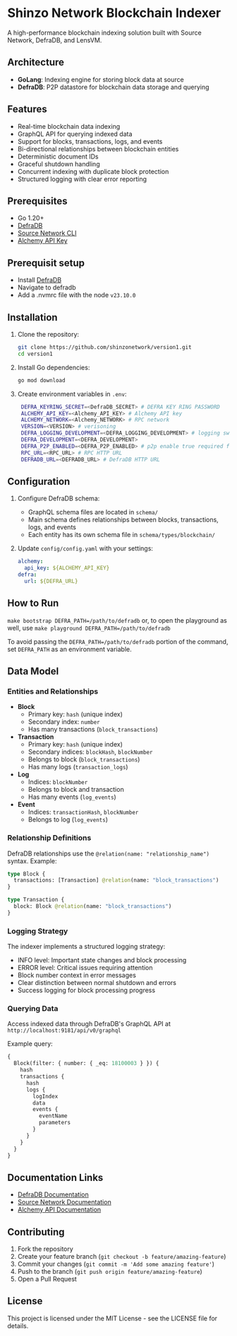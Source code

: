 # Shinzo Network Blockchain Indexer

A high-performance blockchain indexing solution built with Source Network, DefraDB, and LensVM.

## Architecture

- **GoLang**: Indexing engine for storing block data at source
- **DefraDB**: P2P datastore for blockchain data storage and querying

## Features

- Real-time blockchain data indexing
- GraphQL API for querying indexed data
- Support for blocks, transactions, logs, and events
- Bi-directional relationships between blockchain entities
- Deterministic document IDs
- Graceful shutdown handling
- Concurrent indexing with duplicate block protection
- Structured logging with clear error reporting

## Prerequisites

- Go 1.20+
- [DefraDB](https://github.com/sourcenetwork/defradb)
- [Source Network CLI](https://docs.sourcenetwork.io/cli)
- [Alchemy API Key](https://www.alchemy.com/docs)

## Prerequisit setup

- Install [DefraDB](https://github.com/sourcenetwork/defradb)
- Navigate to defradb
- Add a .nvmrc file with the node `v23.10.0`


## Installation

1. Clone the repository:
   ```bash
   git clone https://github.com/shinzonetwork/version1.git
   cd version1
   ```

2. Install Go dependencies:
   ```bash
   go mod download
   ```

3. Create environment variables in `.env`:
   ```bash
    DEFRA_KEYRING_SECRET=<DefraDB_SECRET> # DEFRA KEY RING PASSWORD
    ALCHEMY_API_KEY=<Alchemy_API_KEY> # Alchemy API key
    ALCHEMY_NETWORK=<Alchemy_NETWORK> # RPC network 
    VERSION=<VERSION> # verisoning 
    DEFRA_LOGGING_DEVELOPMENT=<DEFRA_LOGGING_DEVELOPMENT> # logging switch
    DEFRA_DEVELOPMENT=<DEFRA_DEVELOPMENT>
    DEFRA_P2P_ENABLED=<DEFRA_P2P_ENABLED> # p2p enable true required for prod
    RPC_URL=<RPC_URL> # RPC HTTP URL
    DEFRADB_URL=<DEFRADB_URL> # DefraDB HTTP URL
   ```

## Configuration

1. Configure DefraDB schema:
   - GraphQL schema files are located in `schema/`
   - Main schema defines relationships between blocks, transactions, logs, and events
   - Each entity has its own schema file in `schema/types/blockchain/`

2. Update `config/config.yaml` with your settings:
   ```yaml
   alchemy:
     api_key: ${ALCHEMY_API_KEY}
   defra:
     url: ${DEFRA_URL}
   ```

## How to Run

`make bootstrap DEFRA_PATH=/path/to/defradb`
or, to open the playground as well, use
`make playground DEFRA_PATH=/path/to/defradb`

To avoid passing the `DEFRA_PATH=/path/to/defradb` portion of the command, set `DEFRA_PATH` as an environment variable.

## Data Model

### Entities and Relationships
- **Block**
  - Primary key: `hash` (unique index)
  - Secondary index: `number`
  - Has many transactions (`block_transactions`)
- **Transaction**
  - Primary key: `hash` (unique index)
  - Secondary indices: `blockHash`, `blockNumber`
  - Belongs to block (`block_transactions`)
  - Has many logs (`transaction_logs`)
- **Log**
  - Indices: `blockNumber`
  - Belongs to block and transaction
  - Has many events (`log_events`)
- **Event**
  - Indices: `transactionHash`, `blockNumber`
  - Belongs to log (`log_events`)

### Relationship Definitions

DefraDB relationships use the `@relation(name: "relationship_name")` syntax. Example:

```graphql
type Block {
  transactions: [Transaction] @relation(name: "block_transactions")
}

type Transaction {
  block: Block @relation(name: "block_transactions")
}
```

### Logging Strategy

The indexer implements a structured logging strategy:
- INFO level: Important state changes and block processing
- ERROR level: Critical issues requiring attention
- Block number context in error messages
- Clear distinction between normal shutdown and errors
- Success logging for block processing progress

### Querying Data

Access indexed data through DefraDB's GraphQL API at `http://localhost:9181/api/v0/graphql`

Example query:
```graphql
{
  Block(filter: { number: { _eq: 18100003 } }) {
    hash
    transactions {
      hash
      logs {
        logIndex
        data
        events {
          eventName
          parameters
        }
      }
    }
  }
}
```

## Documentation Links

- [DefraDB Documentation](https://github.com/sourcenetwork/defradb)
- [Source Network Documentation](https://docs.sourcenetwork.io)
- [Alchemy API Documentation](https://docs.alchemy.com/reference/api-overview)

## Contributing

1. Fork the repository
2. Create your feature branch (`git checkout -b feature/amazing-feature`)
3. Commit your changes (`git commit -m 'Add some amazing feature'`)
4. Push to the branch (`git push origin feature/amazing-feature`)
5. Open a Pull Request

## License

This project is licensed under the MIT License - see the LICENSE file for details.
